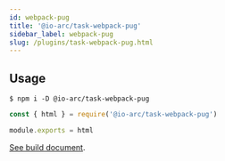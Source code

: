 ```yaml
---
id: webpack-pug
title: '@io-arc/task-webpack-pug'
sidebar_label: webpack-pug
slug: /plugins/task-webpack-pug.html
---
```


## Usage

```shell
$ npm i -D @io-arc/task-webpack-pug
```

```js title="webpack.config.js"
const { html } = require('@io-arc/task-webpack-pug')

module.exports = html
```

[See build document](../../build/html.md).
